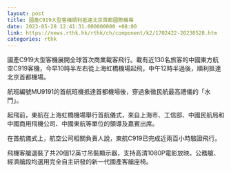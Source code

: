 ```yaml
---
layout: post
title: 國產C919大型客機順利抵達北京首都國際機場
date: 2023-05-28 12:41:31.000000000 +08:00
link: https://news.rthk.hk/rthk/ch/component/k2/1702422-20230528.htm
categories: rthk
---
```


國產C919大型客機展開全球首次商業載客飛行。載有近130名旅客的中國東方航空C919客機，今早10時半左右從上海虹橋機場起飛，中午12時半過後，順利抵達北京首都機場。

航班編號MU9191的首航班機抵達首都機場後，穿過象徵民航最高禮儀的「水門」。

起飛前，東航在上海虹橋機場舉行首航儀式，來自上海市、工信部、中國民航局和中國商用飛機公司、中國東航等單位的領導及嘉賓出席。

在首航儀式上，航空公司相關負責人說，東航C919已完成近兩百小時驗證飛行。

飛機客艙選裝了共20個12英寸吊裝顯示器，支持高清1080P電影放映。公務艙、經濟艙段均選用完全自主研發的新一代國產客艙座椅。
